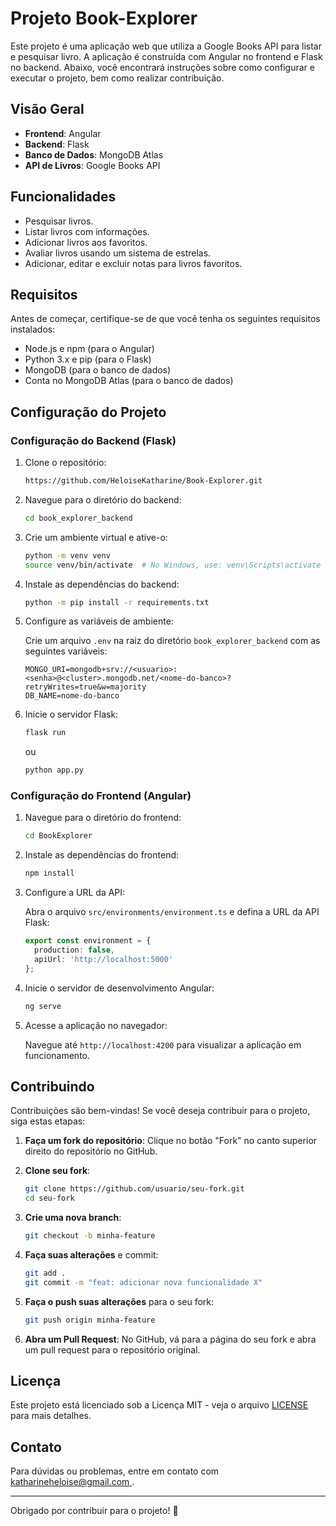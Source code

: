 # Projeto Book-Explorer

Este projeto é uma aplicação web que utiliza a Google Books API para listar e pesquisar livro. A aplicação é construída com Angular no frontend e Flask no backend. Abaixo, você encontrará instruções sobre como configurar e executar o projeto, bem como realizar contribuição.

## Visão Geral

- **Frontend**: Angular
- **Backend**: Flask
- **Banco de Dados**: MongoDB Atlas
- **API de Livros**: Google Books API

## Funcionalidades

- Pesquisar livros.
- Listar livros com informações.
- Adicionar livros aos favoritos.
- Avaliar livros usando um sistema de estrelas.
- Adicionar, editar e excluir notas para livros favoritos.

## Requisitos

Antes de começar, certifique-se de que você tenha os seguintes requisitos instalados:

- Node.js e npm (para o Angular)
- Python 3.x e pip (para o Flask)
- MongoDB (para o banco de dados)
- Conta no MongoDB Atlas (para o banco de dados)

## Configuração do Projeto

### Configuração do Backend (Flask)

1. Clone o repositório:

    ```bash
    https://github.com/HeloiseKatharine/Book-Explorer.git
    ```

2. Navegue para o diretório do backend:

    ```bash
    cd book_explorer_backend
    ```

3. Crie um ambiente virtual e ative-o:

    ```bash
    python -m venv venv
    source venv/bin/activate  # No Windows, use: venv\Scripts\activate
    ```

4. Instale as dependências do backend:

    ```bash
   python -m pip install -r requirements.txt
    ```

5. Configure as variáveis de ambiente:

    Crie um arquivo `.env` na raiz do diretório `book_explorer_backend` com as seguintes variáveis:

    ```env
    MONGO_URI=mongodb+srv://<usuario>:<senha>@<cluster>.mongodb.net/<nome-do-banco>?retryWrites=true&w=majority
    DB_NAME=nome-do-banco

    ```

6. Inicie o servidor Flask:

    ```bash
    flask run
    ```
    ou
    ```bash
    python app.py 
    ```


### Configuração do Frontend (Angular)

1. Navegue para o diretório do frontend:

    ```bash
    cd BookExplorer
    ```

2. Instale as dependências do frontend:

    ```bash
    npm install
    ```

3. Configure a URL da API:

    Abra o arquivo `src/environments/environment.ts` e defina a URL da API Flask:

    ```typescript
    export const environment = {
      production: false,
      apiUrl: 'http://localhost:5000'
    };
    ```

4. Inicie o servidor de desenvolvimento Angular:

    ```bash
    ng serve
    ```

5. Acesse a aplicação no navegador:

    Navegue até `http://localhost:4200` para visualizar a aplicação em funcionamento.

## Contribuindo

Contribuições são bem-vindas! Se você deseja contribuir para o projeto, siga estas etapas:

1. **Faça um fork do repositório**: Clique no botão "Fork" no canto superior direito do repositório no GitHub.

2. **Clone seu fork**: 

    ```bash
    git clone https://github.com/usuario/seu-fork.git
    cd seu-fork
    ```

3. **Crie uma nova branch**:

    ```bash
    git checkout -b minha-feature
    ```

4. **Faça suas alterações** e commit:

    ```bash
    git add .
    git commit -m "feat: adicionar nova funcionalidade X"
    ```

5. **Faça o push suas alterações** para o seu fork:

    ```bash
    git push origin minha-feature
    ```

6. **Abra um Pull Request**: No GitHub, vá para a página do seu fork e abra um pull request para o repositório original.

## Licença

Este projeto está licenciado sob a Licença MIT - veja o arquivo [LICENSE](LICENSE) para mais detalhes.

## Contato

Para dúvidas ou problemas, entre em contato com [katharineheloise@gmail.com
](mailto:seu-email@exemplo.com).

---

Obrigado por contribuir para o projeto! 🎉


